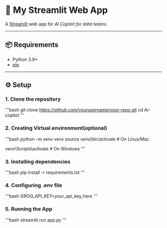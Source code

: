 # 🚀 My Streamlit Web App

A [Streamlit](https://streamlit.io/) web app for *AI Copilot for data teams*.

---

## 📦 Requirements

- Python *3.9+*
- [pip](https://pip.pypa.io/en/stable/)

---

## ⚙ Setup

### 1. Clone the repository
'''bash
git clone https://github.com/yourusername/your-repo.git
cd Ai-copilot
'''

### 2. Creating Virtual environment(optional)
'''bash
python -m venv venv
source venv/bin/activate     # On Linux/Mac

venv\Scripts\activate        # On Windows
'''

### 3. Installing dependencies
'''bash
pip install -r requirements.txt
'''

### 4. Configuring .env file
'''bash
GROQ_API_KEY=your_api_key_here
'''

### 5. Running the App
'''bash
streamlit run app.py
'''
